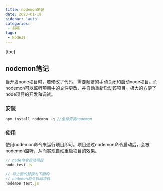 ```yaml
---
title: nodemon笔记
date: 2023-01-19
sidebar: 'auto'
categories: 
 - 前端
tags:
 - NodeJs
---
```


[toc]

## nodemon笔记

当开发node项目时，若修改了代码，需要频繁的手动关闭和启动node项目。而nodemon可以监听项目中的文件更改，并自动重新启动该项目。极大的方便了node项目的开发和调试。

### 安装

```js
npm install nodemon -g //全局安装nodemon
```

### 使用

使用nodemon命令来运行项目即可。项目通过nodemon命令启动后，会被nodemon监听，从而实现自动重启项目的效果。

```js
// node命令启动项目
node test.js

// 将上面的替换为下面的
// nodemon命令启动项目
nodemon test.js
```



